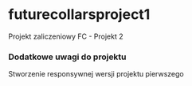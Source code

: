 # futurecollarsproject1
Projekt zaliczeniowy FC - Projekt 2

### Dodatkowe uwagi do projektu
Stworzenie responsywnej wersji projektu pierwszego